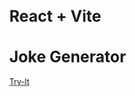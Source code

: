 # React + Vite
<h1>Joke Generator</h1>
<a href="https://joke-generator-react.onrender.com/">Try-It</a>
